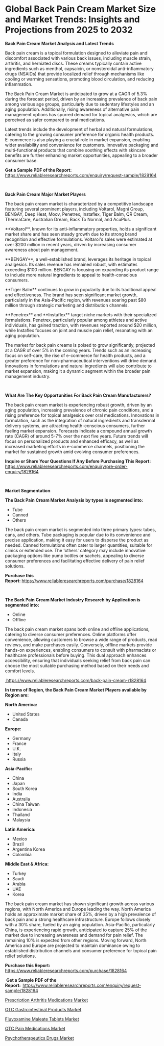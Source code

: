 <p><h1>Global Back Pain Cream Market Size and Market Trends: Insights and Projections from 2025 to 2032</h1></p><p><strong>Back Pain Cream Market Analysis and Latest Trends</strong></p>
<p><p>Back pain cream is a topical formulation designed to alleviate pain and discomfort associated with various back issues, including muscle strain, arthritis, and herniated discs. These creams typically contain active ingredients such as menthol, capsaicin, or nonsteroidal anti-inflammatory drugs (NSAIDs) that provide localized relief through mechanisms like cooling or warming sensations, promoting blood circulation, and reducing inflammation.</p><p>The Back Pain Cream Market is anticipated to grow at a CAGR of 5.3% during the forecast period, driven by an increasing prevalence of back pain among various age groups, particularly due to sedentary lifestyles and an aging population. Additionally, rising awareness of alternative pain management options has spurred demand for topical analgesics, which are perceived as safer compared to oral medications. </p><p>Latest trends include the development of herbal and natural formulations, catering to the growing consumer preference for organic health products. E-commerce is also playing a crucial role in market expansion, enabling wider availability and convenience for customers. Innovative packaging and multi-functional products that combine soothing effects with skincare benefits are further enhancing market opportunities, appealing to a broader consumer base.</p></p>
<p><strong>Get a Sample PDF of the Report:&nbsp;</strong> <a href="https://www.reliableresearchreports.com/enquiry/request-sample/1828164?utm_campaign=31&utm_medium=2&utm_source=Github&utm_content=ia&utm_term=08032025&utm_id=back-pain-cream">https://www.reliableresearchreports.com/enquiry/request-sample/1828164</a></p>
<p>&nbsp;</p>
<p><strong>Back Pain Cream Major Market Players</strong></p>
<p><p>The back pain cream market is characterized by a competitive landscape featuring several prominent players, including Voltarol, Magni Group, BENGAY, Deep Heat, Moov, Penetrex, Instaflex, Tiger Balm, QR Cream, ThermaCare, Australian Dream, Back To Normal, and AcuPlus. </p><p>**Voltarol**, known for its anti-inflammatory properties, holds a significant market share and has seen steady growth due to its strong brand recognition and effective formulations. Voltarol's sales were estimated at over $200 million in recent years, driven by increasing consumer awareness about pain management.</p><p>**BENGAY**, a well-established brand, leverages its heritage in topical analgesics. Its sales revenue has remained robust, with estimates exceeding $100 million. BENGAY is focusing on expanding its product range to include more natural ingredients to appeal to health-conscious consumers.</p><p>**Tiger Balm** continues to grow in popularity due to its traditional appeal and effectiveness. The brand has seen significant market growth, particularly in the Asia-Pacific region, with revenues soaring past $80 million through strategic marketing and distribution channels.</p><p>**Penetrex** and **Instaflex** target niche markets with their specialized formulations. Penetrex, particularly popular among athletes and active individuals, has gained traction, with revenues reported around $20 million, while Instaflex focuses on joint and muscle pain relief, resonating with an aging population.</p><p>The market for back pain creams is poised to grow significantly, projected at a CAGR of over 5% in the coming years. Trends such as an increasing focus on self-care, the rise of e-commerce for health products, and a greater preference for non-pharmaceutical interventions will drive demand. Innovations in formulations and natural ingredients will also contribute to market expansion, making it a dynamic segment within the broader pain management industry.</p></p>
<p>&nbsp;</p>
<p><strong>What Are The Key Opportunities For Back Pain Cream Manufacturers?</strong></p>
<p><p>The back pain cream market is experiencing robust growth, driven by an aging population, increasing prevalence of chronic pain conditions, and a rising preference for topical analgesics over oral medications. Innovations in formulation, such as the integration of natural ingredients and transdermal delivery systems, are attracting health-conscious consumers, further fueling market expansion. Forecasts indicate a compound annual growth rate (CAGR) of around 5-7% over the next five years. Future trends will focus on personalized products and enhanced efficacy, as well as increased marketing efforts in e-commerce channels, positioning the market for sustained growth amid evolving consumer preferences.</p></p>
<p><strong>Inquire or Share Your Questions If Any Before Purchasing This Report:</strong> <a href="https://www.reliableresearchreports.com/enquiry/pre-order-enquiry/1828164?utm_campaign=31&utm_medium=2&utm_source=Github&utm_content=ia&utm_term=08032025&utm_id=back-pain-cream">https://www.reliableresearchreports.com/enquiry/pre-order-enquiry/1828164</a></p>
<p>&nbsp;</p>
<p><strong>Market Segmentation</strong></p>
<p><strong>The Back Pain Cream Market Analysis by types is segmented into:</strong></p>
<p><ul><li>Tube</li><li>Canned</li><li>Others</li></ul></p>
<p><p>The back pain cream market is segmented into three primary types: tubes, cans, and others. Tube packaging is popular due to its convenience and precise application, making it easy for users to disperse the product as needed. Canned formulations often cater to larger quantities, suitable for clinics or extended use. The 'others' category may include innovative packaging options like pump bottles or sachets, appealing to diverse consumer preferences and facilitating effective delivery of pain relief solutions.</p></p>
<p><strong>Purchase this Report:&nbsp;</strong><a href="https://www.reliableresearchreports.com/purchase/1828164?utm_campaign=31&utm_medium=2&utm_source=Github&utm_content=ia&utm_term=08032025&utm_id=back-pain-cream">https://www.reliableresearchreports.com/purchase/1828164</a></p>
<p>&nbsp;</p>
<p><strong>The Back Pain Cream Market Industry Research by Application is segmented into:</strong></p>
<p><ul><li>Online</li><li>Offline</li></ul></p>
<p><p>The back pain cream market spans both online and offline applications, catering to diverse consumer preferences. Online platforms offer convenience, allowing customers to browse a wide range of products, read reviews, and make purchases easily. Conversely, offline markets provide hands-on experiences, enabling consumers to consult with pharmacists or healthcare professionals before buying. This dual approach enhances accessibility, ensuring that individuals seeking relief from back pain can choose the most suitable purchasing method based on their needs and comfort levels.</p></p>
<p><a href="https://www.reliableresearchreports.com/back-pain-cream-r1828164?utm_campaign=31&utm_medium=2&utm_source=Github&utm_content=ia&utm_term=08032025&utm_id=back-pain-cream">&nbsp;https://www.reliableresearchreports.com/back-pain-cream-r1828164</a></p>
<p><strong>In terms of Region, the Back Pain Cream Market Players available by Region are:</strong></p>
<p>
    <p> <strong> North America: </strong>
        <ul>
            <li>United States</li>
            <li>Canada</li>
        </ul>
        </p> 
    <p> <strong> Europe: </strong>
        <ul>
            <li>Germany</li>
            <li>France</li>
            <li>U.K.</li>
            <li>Italy</li>
            <li>Russia</li>
        </ul>
        </p> 
    <p> <strong> Asia-Pacific: </strong>
        <ul>
            <li>China</li>
            <li>Japan</li>
            <li>South Korea</li>
            <li>India</li>
            <li>Australia</li>
            <li>China Taiwan</li>
            <li>Indonesia</li>
            <li>Thailand</li>
            <li>Malaysia</li>
        </ul>
        </p> 
    <p> <strong> Latin America: </strong>
        <ul>
            <li>Mexico</li>
            <li>Brazil</li>
            <li>Argentina Korea</li>
            <li>Colombia</li>
        </ul>
        </p> 
    <p> <strong> Middle East & Africa: </strong>
        <ul>
            <li>Turkey</li>
            <li>Saudi</li>
            <li>Arabia</li>
            <li>UAE</li>
            <li>Korea</li>
        </ul>
    </p>
    </p>
<p><p>The back pain cream market has shown significant growth across various regions, with North America and Europe leading the way. North America holds an approximate market share of 35%, driven by a high prevalence of back pain and a strong healthcare infrastructure. Europe follows closely with a 30% share, fueled by an aging population. Asia-Pacific, particularly China, is experiencing rapid growth, anticipated to capture 25% of the market due to increasing awareness and demand for pain relief. The remaining 10% is expected from other regions. Moving forward, North America and Europe are projected to maintain dominance owing to established distribution channels and consumer preference for topical pain relief solutions.</p></p>
<p><strong>Purchase this Report: </strong><a href="https://www.reliableresearchreports.com/purchase/1828164?utm_campaign=31&utm_medium=2&utm_source=Github&utm_content=ia&utm_term=08032025&utm_id=back-pain-cream">https://www.reliableresearchreports.com/purchase/1828164</a></p>
<p>&nbsp;<strong>Get a Sample PDF of the Report:&nbsp;&nbsp;</strong><a href="https://www.reliableresearchreports.com/enquiry/request-sample/1828164?utm_campaign=31&utm_medium=2&utm_source=Github&utm_content=ia&utm_term=08032025&utm_id=back-pain-cream">https://www.reliableresearchreports.com/enquiry/request-sample/1828164</a></p>
<p><strong></strong></p>
<p><p><a href="https://github.com/trossdushi7u/Market-Research-Report-List-1/blob/main/prescription-arthritis-medications-market.md?utm_campaign=31&utm_medium=2&utm_source=Github&utm_content=ia&utm_term=08032025&utm_id=back-pain-cream">Prescription Arthritis Medications Market</a></p><p><a href="https://github.com/godutetraeva/Market-Research-Report-List-1/blob/main/otc-gastrointestinal-products-market.md?utm_campaign=31&utm_medium=2&utm_source=Github&utm_content=ia&utm_term=08032025&utm_id=back-pain-cream">OTC Gastrointestinal Products Market</a></p><p><a href="https://github.com/jhoonatsev/Market-Research-Report-List-1/blob/main/fluvoxamine-maleate-tablets-market.md?utm_campaign=31&utm_medium=2&utm_source=Github&utm_content=ia&utm_term=08032025&utm_id=back-pain-cream">Fluvoxamine Maleate Tablets Market</a></p><p><a href="https://github.com/kirstejuvet/Market-Research-Report-List-1/blob/main/otc-pain-medications-market.md?utm_campaign=31&utm_medium=2&utm_source=Github&utm_content=ia&utm_term=08032025&utm_id=back-pain-cream">OTC Pain Medications Market</a></p><p><a href="https://github.com/abuegalawixo/Market-Research-Report-List-1/blob/main/psychotherapeutics-drugs-market.md?utm_campaign=31&utm_medium=2&utm_source=Github&utm_content=ia&utm_term=08032025&utm_id=back-pain-cream">Psychotherapeutics Drugs Market</a></p></p>